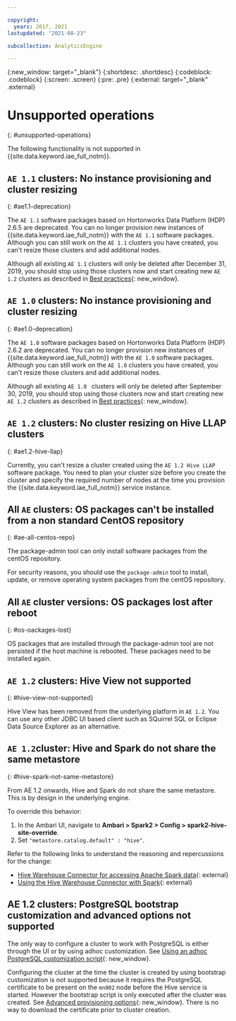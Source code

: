 ```yaml
---

copyright:
  years: 2017, 2021
lastupdated: "2021-08-23"

subcollection: AnalyticsEngine

---
```


<!-- Attribute definitions -->
{:new_window: target="_blank"}
{:shortdesc: .shortdesc}
{:codeblock: .codeblock}
{:screen: .screen}
{:pre: .pre}
{:external: target="_blank" .external}


# Unsupported operations
{: #unsupported-operations}

The following functionality is not supported in {{site.data.keyword.iae_full_notm}}.

## `AE 1.1` clusters: No instance provisioning and cluster resizing
{: #ae1.1-deprecation}

The `AE 1.1` software packages based on Hortonworks Data Platform (HDP) 2.6.5 are deprecated. You can no longer provision new instances of {{site.data.keyword.iae_full_notm}} with the `AE 1.1` software packages. Although you can still work on the `AE 1.1` clusters you have created, you can't resize those clusters and add additional nodes.

Although all existing `AE 1.1` clusters will only be deleted after December 31, 2019, you should stop using those clusters now and start creating new `AE 1.2` clusters as described in [Best practices](/docs/AnalyticsEngine?topic=AnalyticsEngine-best-practices){: new_window}.

## `AE 1.0` clusters: No instance provisioning and cluster resizing
{: #ae1.0-deprecation}

The `AE 1.0` software packages based on Hortonworks Data Platform (HDP) 2.6.2 are deprecated. You can no longer provision new instances of {{site.data.keyword.iae_full_notm}} with the `AE 1.0` software packages. Although you can still work on the `AE 1.0` clusters you have created, you can't resize those clusters and add additional nodes.

Although all existing `AE 1.0 ` clusters will only be deleted after September 30, 2019, you should stop using those clusters now and start creating new `AE 1.2` clusters as described in [Best practices](/docs/AnalyticsEngine?topic=AnalyticsEngine-best-practices){: new_window}.

## `AE 1.2` clusters: No cluster resizing on Hive LLAP clusters
{: #ae1.2-hive-llap}

Currently, you can't resize a cluster created using the `AE 1.2 Hive LLAP` software package. You need to plan your cluster size before you create the  cluster and specify the required number of nodes at the time you provision the {{site.data.keyword.iae_full_notm}} service instance.

## All `AE` clusters: OS packages can't be installed from a non standard CentOS repository
{: #ae-all-centos-repo}

The package-admin tool can only install software packages from the centOS repository.

For security reasons, you should use the `package-admin` tool to install, update, or remove operating system packages from the centOS repository.

## All `AE` cluster versions: OS packages lost after reboot
{: #os-oackages-lost}

OS packages that are installed through the package-admin tool are not persisted if the host machine is rebooted. These packages need to be installed again.  

## `AE 1.2` clusters: Hive View not supported
{: #hive-view-not-supported}

Hive View has been removed from the underlying platform in `AE 1.2`. You can use any other JDBC UI based client such as SQuirrel SQL or Eclipse Data Source Explorer as an alternative.

## `AE 1.2`cluster: Hive and Spark do not share the same metastore
{: #hive-spark-not-same-metastore}

From AE 1.2 onwards, Hive and Spark do not share the same metastore. This is by design in the underlying engine.

To override this behavior:
1. In the Ambari UI, navigate to **Ambari > Spark2 > Config > spark2-hive-site-override**.
1. Set `"metastore.catalog.default" : "hive"`.

Refer to the following links to understand the reasoning and repercussions for the change:
- [Hive Warehouse Connector for accessing Apache Spark data](https://docs.cloudera.com/HDPDocuments/HDP3/HDP-3.1.4/integrating-hive/content/hive_hivewarehouseconnector_for_handling_apache_spark_data.html){: external}
- [Using the Hive Warehouse Connector with Spark](https://docs.cloudera.com/HDPDocuments/HDP3/HDP-3.1.4/developing-spark-applications/content/using_spark_hive_warehouse_connector.html){: external}

## AE 1.2 clusters: PostgreSQL bootstrap customization and advanced options not supported

The only way to configure a cluster to work with PostgreSQL is either through the UI or by using adhoc customization. See [Using an adhoc PostgreSQL customization script](/docs/AnalyticsEngine?topic=AnalyticsEngine-working-with-hive#configuring-a-cluster-to-work-with-postgresql){: new_window}.

Configuring the cluster at the time the cluster is created by using bootstrap customization is not supported because it requires the PostgreSQL certificate to be present on the `mn002` node before the Hive service is started. However the bootstrap script is only executed after the cluster was created. See [Advanced provisioning options](/docs/AnalyticsEngine?topic=AnalyticsEngine-advanced-provisioning-options){: new_window}. There is no way to download the certificate prior to cluster creation.
